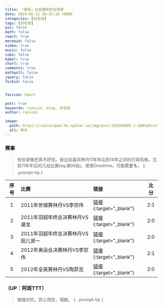 ```yaml
---
title: 「爱好」比较喜欢的五场球
date: 2024-05-21 16:32:10 +0800
categories: [羽毛球]
tags: [羽毛球]
pin: false
math: false
react: true
mermaid: false
video: true
music: false
cube: false
babel: true
chart: true
comments: true
mathpolt: false
jquery: false
forbid: false


favicon: heart

post: true
keywords: rainsin, blog, 羽毛球
author: rainsin

image:
  path: https://rainsinpan.hk.cpolar.io/img/post/192564005-1-208%20(online-video-cutter.com)~1%2000_00_00-00_00_30.gif
  alt: 林丹
---
```


<link rel="stylesheet" href="/assets/post/bwf/index.css"/>

### 赛事

> 有些录像还真不好找，我比较喜欢林丹11年年后到14年之间的打球风格，尤其11年年后的几站比赛(eg.柳州站)。使用Onedrive，可能需要🪜。
{: .prompt-tip }

| 序号 | 比赛 | 链接 | 比分 |
| :--: | :-- | :-- | :--: |
| 1 | 2011年世锦赛林丹VS李宗伟 | [链接](https://rainsinpan.hk.cpolar.io/video/%E6%9E%97%E4%B8%B9/11%E5%B9%B4%E7%BE%BD%E6%AF%9B%E7%90%83%E4%B8%96%E9%94%A6%E8%B5%9B%E5%86%B3%E8%B5%9B%E6%9E%97%E4%B8%B92%EF%BC%9A1%E6%9D%8E%E5%AE%97%E4%BC%9F720p.mp4){:target="_blank"} | 2:1 |
| 2 | 2011年羽超年终总决赛林丹VS谌龙 | [链接](https://rainsinpan.hk.cpolar.io/video/%E6%9E%97%E4%B8%B9/2011%20OSIM%20BWF%20World%20Superseries%20Finals-MS-MS%20-%20Group%20B-Dan%20Lin%20vs.%20Long%20Chen.mp4){:target="_blank"} | 2:0 |
| 3 | 2011年羽超年终总决赛林丹VS田儿贤一 | [链接](https://rainsinpan.hk.cpolar.io/video/%E6%9E%97%E4%B8%B9/2011%20OSIM%20BWF%20World%20Superseries%20Finals-MS-MS%20-%20Group%20B-Dan%20Lin%20vs.%20Kenichi%20Tago.mp4){:target="_blank"} | 2:0 |
| 4 | 2012年奥运会决赛林丹VS李宗伟 | [链接](https://rainsinpan.hk.cpolar.io/video/%E6%9E%97%E4%B8%B9/12.08.05%E4%BC%A6%E6%95%A6%E5%A5%A5%E8%BF%90%E4%BC%9A%E7%BE%BD%E6%AF%9B%E7%90%83%E7%94%B7%E5%8D%95%E5%86%B3%E8%B5%9B%E5%90%AB%E9%A2%81%E5%A5%96.mkv){:target="_blank"} | 2:1 |
| 5 | 2012年全英赛林丹VS陶菲克 | [链接](https://rainsinpan.hk.cpolar.io/video/%E6%9E%97%E4%B8%B9/%5B4K50FPS%5D%20-%20Lin%20Dan%20vs%20Taufik%20Hidayat%20-%202012%20All%20England%20Open%20-%20%5BRemastered%5D.mp4){:target="_blank"} | 2:0 |

### （UP：阿斑TTT）

> 强强对抗，赏心悦目，侵删。
{: .prompt-tip }

<div id="mse" style="width: 100%; aspect-ratio: 1920/1080;"></div>

<script>
window.load_event = {
    ...window.load_event,
    player_video: () => {

    let mseplayer = new Artplayer({
      container: '#mse',
      url: 'https://rainsinpan.hk.cpolar.io/video/%E6%9E%97%E4%B8%B9/%E3%80%90%E8%87%BB%E4%BA%AB50%E5%B8%A7%C2%B7%E5%A4%8D%E7%9B%98%E3%80%912011%E5%B9%B4%E7%9A%84%E6%9E%97%E4%B8%B9%E5%88%B0%E5%BA%95%E6%9C%89%E5%A4%9A%E5%BC%BA%EF%BC%9F%E4%B8%80%E4%B8%AA%E8%A7%86%E9%A2%91%E5%91%8A%E8%AF%89%E4%BD%A0%E7%AD%94%E6%A1%88.mp4',
      theme: "#2c9678",
        autoMini: true,
        flip: true,
        playbackRate: true,
        screenshot: true,
        hotkey: true,
        pip: true,
        mutex: true,
        fullscreen: true,
        fullscreenWeb: true,
        miniProgressBar: true,
        playsInline: true,
        setting: true,
        autoOrientation: true,
        plugins: [
        artplayerPluginDanmuku({
            danmuku: 'https://rainsinpan.hk.cpolar.io/video/%E6%9E%97%E4%B8%B9/%E3%80%90%E8%87%BB%E4%BA%AB50%E5%B8%A7%C2%B7%E5%A4%8D%E7%9B%98%E3%80%912011%E5%B9%B4%E7%9A%84%E6%9E%97%E4%B8%B9%E5%88%B0%E5%BA%95%E6%9C%89%E5%A4%9A%E5%BC%BA%EF%BC%9F%E4%B8%80%E4%B8%AA%E8%A7%86%E9%A2%91%E5%91%8A%E8%AF%89%E4%BD%A0%E7%AD%94%E6%A1%88.xml',

            // 以下为非必填
            speed: 5, // 弹幕持续时间，范围在[1 ~ 10]
            margin: [10, '25%'], // 弹幕上下边距，支持像素数字和百分比
            opacity: 1, // 弹幕透明度，范围在[0 ~ 1]
            color: '#FFFFFF', // 默认弹幕颜色，可以被单独弹幕项覆盖
            mode: 0, // 默认弹幕模式: 0: 滚动，1: 顶部，2: 底部
            modes: [0, 1, 2], // 弹幕可见的模式
            fontSize: 25, // 弹幕字体大小，支持像素数字和百分比
            antiOverlap: true, // 弹幕是否防重叠
            synchronousPlayback: false, // 是否同步播放速度
            mount: undefined, // 弹幕发射器挂载点, 默认为播放器控制栏中部
            heatmap: true, // 是否开启热力图
            width: 512, // 当播放器宽度小于此值时，弹幕发射器置于播放器底部
            points: [], // 热力图数据
            filter: (danmu) => danmu.text.length <= 100, // 弹幕载入前的过滤器
            beforeVisible: () => true, // 弹幕显示前的过滤器，返回 true 则可以发送
            visible: true, // 弹幕层是否可见
            emitter: true, // 是否开启弹幕发射器
            maxLength: 200, // 弹幕输入框最大长度, 范围在[1 ~ 1000]
            lockTime: 5, // 输入框锁定时间，范围在[1 ~ 60]
            theme: 'dark', // 弹幕主题，支持 dark 和 light，只在自定义挂载时生效
            OPACITY: {}, // 不透明度配置项
            FONT_SIZE: {}, // 弹幕字号配置项
            MARGIN: {}, // 显示区域配置项
            SPEED: {}, // 弹幕速度配置项
            COLOR: [], // 颜色列表配置项

            // 手动发送弹幕前的过滤器，返回 true 则可以发送，可以做存库处理
            beforeEmit(danmu) {
               return new Promise((resolve) => {
                    console.log(danmu);
                    setTimeout(() => {
                        resolve(true);
                    }, 1000);
               });
            },
        }),
    ],
    });
    }
}
</script>
